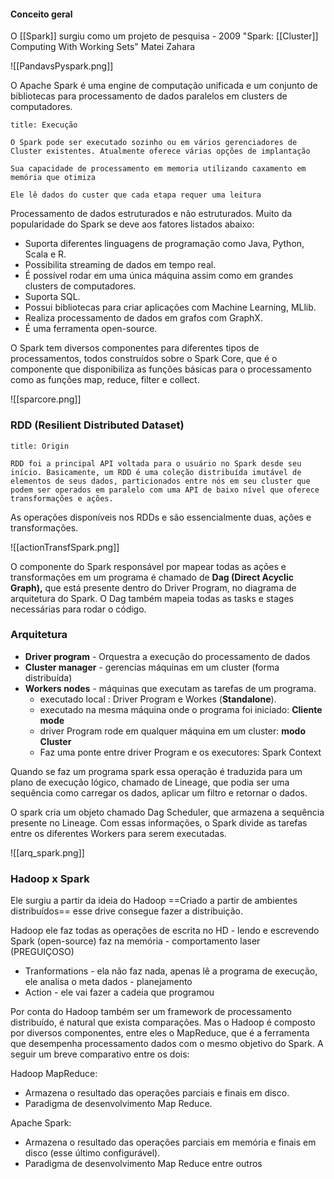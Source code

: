 #### Conceito geral
O [[Spark]] surgiu como um projeto de pesquisa - 2009
"Spark: [[Cluster]] Computing With Working Sets"
	Matei Zahara

![[PandavsPyspark.png]]

O Apache Spark é uma engine de computação unificada e um conjunto de bibliotecas para processamento de dados paralelos em clusters de computadores.

```ad-info
title: Execução

O Spark pode ser executado sozinho ou em vários gerenciadores de Cluster existentes. Atualmente oferece várias opções de implantação

Sua capacidade de processamento em memoria utilizando caxamento em memória que otimiza 

Ele lê dados do custer que cada etapa requer uma leitura
```

Processamento de dados estruturados e não estruturados.
Muito da popularidade do Spark se deve aos fatores listados abaixo:

- Suporta diferentes linguagens de programação como Java, Python, Scala e R.
- Possibilita streaming de dados em tempo real.
- É possível rodar em uma única máquina assim como em grandes clusters de computadores.
- Suporta SQL.
- Possui bibliotecas para criar aplicações com Machine Learning, MLlib.
- Realiza processamento de dados em grafos com GraphX.
- É uma ferramenta open-source.

O Spark tem diversos componentes para diferentes tipos de processamentos, todos construídos sobre o Spark Core, que é o componente que disponibiliza as funções básicas para o processamento como as funções map, reduce, filter e collect.

![[sparcore.png]]


### RDD (Resilient Distributed Dataset)

```ad-info
title: Origin

RDD foi a principal API voltada para o usuário no Spark desde seu início. Basicamente, um RDD é uma coleção distribuída imutável de elementos de seus dados, particionados entre nós em seu cluster que podem ser operados em paralelo com uma API de baixo nível que oferece transformações e ações.
```

As operações disponíveis nos RDDs e são essencialmente duas, ações e transformações.

![[actionTransfSpark.png]]

O componente do Spark responsável por mapear todas as ações e transformações em um programa é chamado de **Dag (Direct Acyclic Graph),** que está presente dentro do Driver Program, no diagrama de arquitetura do Spark.
O Dag também mapeia todas as tasks e stages necessárias para rodar o código.
### Arquitetura 

- **Driver program** - Orquestra a execução do processamento de dados
- **Cluster manager** - gerencias máquinas em um cluster (forma distribuída)
- **Workers nodes** - máquinas que executam as tarefas de um programa.
	- executado local : Driver Program e Workes (**Standalone**).
	- executado na mesma máquina onde o programa foi iniciado: **Cliente mode**
	- driver Program rode em qualquer máquina em um cluster: **modo Cluster**
	- Faz uma ponte entre driver Program e os executores: Spark Context 

Quando se faz um programa spark essa operação é traduzida para um plano de execução lógico, chamado de Lineage, que podia ser uma sequência como carregar os dados, aplicar um filtro e retornar o dados.

O spark cria um objeto chamado Dag Scheduler, que armazena a sequência presente no Lineage. Com essas informações, o Spark divide as tarefas entre os diferentes Workers para serem executadas.

![[arq_spark.png]]
### Hadoop x Spark

Ele surgiu a partir da ideia do Hadoop ==Criado a partir de ambientes distribuídos== esse drive consegue fazer a distribuição.

Hadoop ele faz todas as operações de escrita no HD - lendo e escrevendo
Spark (open-source) faz na memória - comportamento laser (PREGUIÇOSO) 

- Tranformations  - ela não faz nada, apenas lê a programa de execução, ele analisa o meta dados - planejamento 
- Action - ele vai fazer a cadeia que programou 

Por conta do Hadoop também ser um framework de processamento distribuído, é natural que exista comparações. Mas o Hadoop é composto por diversos componentes, entre eles o MapReduce, que é a ferramenta que desempenha processamento dados com o mesmo objetivo do Spark. A seguir um breve comparativo entre os dois:

Hadoop MapReduce:
- Armazena o resultado das operações parciais e finais em disco.
- Paradigma de desenvolvimento Map Reduce.

Apache Spark:
- Armazena o resultado das operações parciais em memória e finais em disco (esse último configurável).
- Paradigma de desenvolvimento Map Reduce entre outros


